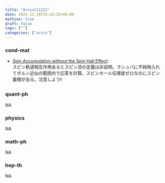 ```yaml
---
title: "Arxiv211222"
date: 2021-12-28T15:25:32+09:00
mathjax: true
draft: false
tags: [""]
categories: ["arxiv"]
---
```

### cond-mat
- [Spin Accumulation without the Spin Hall Effect](https://arxiv.org/abs/2112.11043v1):  
スピン軌道相互作用あるとスピン流の定義は非自明。ラシュバに不純物入れてボルン近似の範囲内で応答を計算。スピンホール伝導度ゼロなのにスピン蓄積が出る。注意しよう❗️


### quant-ph
NA

### physics
NA

### math-ph
NA

### hep-th
NA